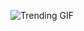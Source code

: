 
<!-- GIF_SECTION -->
![Trending GIF](https://media1.giphy.com/media/v1.Y2lkPThiYjIxNzcyZDQ4MmRwY2p0c2t5cGxkOWp2NDZ4ajZrYzFwem55ZHlheG05cmJydiZlcD12MV9naWZzX3NlYXJjaCZjdD1n/J2F2sOPmoTjYy57spN/giphy.gif)
<!-- END_GIF_SECTION -->
